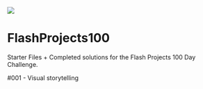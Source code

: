 ![](https://ppt.cc/fA4zox)

# FlashProjects100

Starter Files + Completed solutions for the Flash Projects 100 Day Challenge.

#001 - Visual storytelling